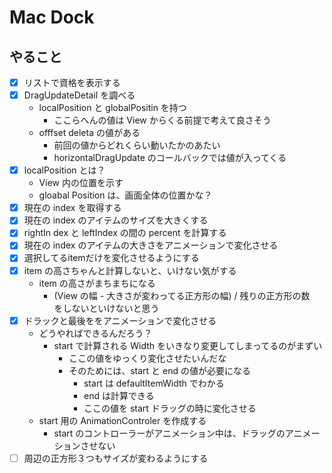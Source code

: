 # Mac Dock

## やること

- [x] リストで資格を表示する
- [x] DragUpdateDetail を調べる
  - localPosition と globalPositin を持つ
    - ここらへんの値は View からくる前提で考えて良さそう
  - offfset deleta の値がある
    - 前回の値からどれくらい動いたかのあたい
    - horizontalDragUpdate のコールバックでは値が入ってくる
- [x] localPosition とは？
  - View 内の位置を示す
  - gloabal Position は、画面全体の位置かな？
- [x] 現在の index を取得する
- [x] 現在の index のアイテムのサイズを大きくする
- [x] rightIn dex と leftIndex の間の percent を計算する
- [x] 現在の index のアイテムの大きさをアニメーションで変化させる
- [x] 選択してるitemだけを変化させるようにする
- [x] item の高さちゃんと計算しないと、いけない気がする
  - item の高さがまちまちになる
    - (View の幅 - 大きさが変わってる正方形の幅) / 残りの正方形の数　をしないといけないと思う
- [x] ドラックと最後ををアニメーションで変化させる
  - どうやればできるんだろう？
    - start で計算される Width をいきなり変更してしまってるのがまずい
      - ここの値をゆっくり変化させたいんだな
      - そのためには、start と end の値が必要になる
        - start は defaultItemWidth でわかる
        - end は計算できる
        - ここの値を start ドラッグの時に変化させる
  - start 用の AnimationControler を作成する
    - start のコントローラーがアニメーション中は、ドラッグのアニメーションさせない
- [ ] 周辺の正方形３つもサイズが変わるようにする
